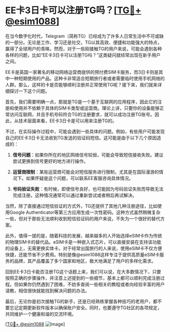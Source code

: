 # EE卡3日卡可以注册TG吗？[[TG💪+ @esim1088](https://t.me/s/esim1088)]

在当今数字化时代，Telegram（简称TG）已经成为了许多人日常生活中不可或缺的一部分。无论是工作、学习还是社交，TG以其高效、便捷和功能强大的特点，赢得了全球用户的青睐。然而，对于一些刚接触TG的用户来说，可能会遇到各种各样的问题，比如“EE卡3日卡可以注册TG吗？”这类疑问就经常出现在新手用户之间。

EE卡是英国一家著名的移动网络运营商提供的预付费SIM卡服务，而3日卡则是其中一种短期使用的产品。这种卡非常适合短期旅行者或者需要临时使用手机网络的人群。那么，这样的卡是否能够顺利注册并正常使用TG呢？接下来，我们就来详细探讨一下这个问题。

首先，我们需要明确一点，那就是TG是一个基于互联网的应用程序，因此它的注册和使用并不依赖于具体的SIM卡类型或运营商。理论上讲，只要你的设备能够正常访问互联网，并且手机号码符合TG的注册要求，就可以成功注册TG账号。因此，从技术层面来看，EE卡3日卡是可以用来注册TG的。

不过，在实际操作过程中，可能会遇到一些具体的问题。例如，有些用户可能发现自己的EE卡3日卡无法收到TG发送的验证码短信。这可能是由于以下几个原因造成的：

1. **信号问题**：如果你所在的地区网络信号较弱，可能会导致短信接收失败。建议尝试更换到信号更好的地方进行操作。
   
2. **运营商限制**：某些运营商可能会对短信服务进行限制，尤其是在国际漫游的情况下。如果怀疑是这个问题，可以联系EE客服咨询具体情况。

3. **号码验证失败**：有时候，即使信号良好，也可能因为号码验证失败而导致无法完成注册。这种情况通常可以通过重新尝试或者稍后再试解决。

当然，除了直接通过短信验证的方式外，TG还提供了其他几种注册途径，比如使用Google Authenticator等第三方应用生成一次性密码。这种方式虽然稍微复杂一些，但对于那些无法顺利收到短信验证码的用户来说，不失为一个很好的替代方案。

此外，值得一提的是，随着科技的发展，越来越多的人开始选择eSIM卡作为传统的物理SIM卡的替代品。eSIM卡是一种嵌入式芯片，可以直接安装在支持该功能的设备上，无需更换实体卡。对于经常出国旅行的人来说，使用eSIM卡不仅方便快捷，还能节省不少费用。特别是像@esim1088这样专注于提供高质量eSIM卡服务的品牌，其产品覆盖了多个国家和地区，极大地满足了用户的多样化需求。

回到EE卡3日卡能否注册TG这个话题上来，我们可以说，在大多数情况下，只要按照正确的步骤操作，并注意上述提到的一些细节，基本上都可以顺利完成注册过程。但如果你仍然遇到了困难，不妨多查阅一些相关的教程或者向经验丰富的用户请教，相信很快就能找到解决问题的办法。

最后，无论你是初次接触TG的新手，还是已经熟练掌握各种技巧的老用户，都不要忘记定期更新软件版本以确保账户安全。同时，也要遵守TG社区的各项规定，共同维护一个健康和谐的交流环境。

[[TG💪+ @esim1088](https://t.me/s/esim1088) ![Image](https://i.postimg.cc/4NQfJmqS/Snipaste-2025-05-13-00-14-12.png)]